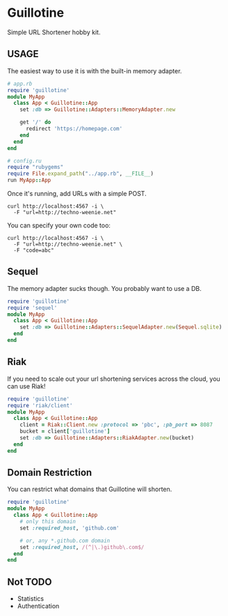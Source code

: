 # Guillotine

Simple URL Shortener hobby kit.

## USAGE

The easiest way to use it is with the built-in memory adapter.

```ruby
# app.rb
require 'guillotine'
module MyApp
  class App < Guillotine::App
    set :db => Guillotine::Adapters::MemoryAdapter.new

    get '/' do
      redirect 'https://homepage.com'
    end
  end
end
```

```ruby
# config.ru
require "rubygems"
require File.expand_path("../app.rb", __FILE__)
run MyApp::App
```

Once it's running, add URLs with a simple POST.

    curl http://localhost:4567 -i \
      -F "url=http://techno-weenie.net"

You can specify your own code too:

    curl http://localhost:4567 -i \
      -F "url=http://techno-weenie.net" \
      -F "code=abc"

## Sequel

The memory adapter sucks though.  You probably want to use a DB.

```ruby
require 'guillotine'
require 'sequel'
module MyApp
  class App < Guillotine::App
    set :db => Guillotine::Adapters::SequelAdapter.new(Sequel.sqlite)
  end
end
```

## Riak

If you need to scale out your url shortening services across the cloud,
you can use Riak!

```ruby
require 'guillotine'
require 'riak/client'
module MyApp
  class App < Guillotine::App
    client = Riak::Client.new :protocol => 'pbc', :pb_port => 8087
    bucket = client['guillotine']
    set :db => Guillotine::Adapters::RiakAdapter.new(bucket)
  end
end
```

## Domain Restriction

You can restrict what domains that Guillotine will shorten.

```ruby
require 'guillotine'
module MyApp
  class App < Guillotine::App
    # only this domain
    set :required_host, 'github.com'

    # or, any *.github.com domain
    set :required_host, /(^|\.)github\.com$/
  end
end
```

## Not TODO

* Statistics
* Authentication
